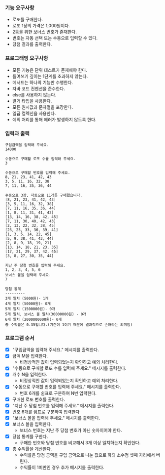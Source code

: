 ### 기능 요구사항

- 로또를 구매한다.
- 로또 1장의 가격은 1,000원이다.
- 2등을 위한 보너스 번호가 존재한다.
- 번호는 자동 선택 또는 수동으로 입력할 수 있다.
- 당첨 결과를 출력한다.

### 프로그래밍 요구사항

- 모든 기능은 단위 테스트가 존재해야 한다.
- 들여쓰기 깊이는 1단계를 초과하지 않는다.
- 메서드는 하나의 기능만 수행한다.
- 자바 코드 컨벤션을 준수한다.
- else를 사용하지 않는다.
- 열거 타입을 사용한다.
- 모든 원시값과 문자열을 포장한다.
- 일급 컬렉션을 사용한다.
- 예외 처리를 통해 에러가 발생하지 않도록 한다.

### 입력과 출력

```
구입금액을 입력해 주세요.
14000

수동으로 구매할 로또 수를 입력해 주세요.
3

수동으로 구매할 번호를 입력해 주세요.
8, 21, 23, 41, 42, 43
3, 5, 11, 16, 32, 38
7, 11, 16, 35, 36, 44

수동으로 3장, 자동으로 11개를 구매했습니다.
[8, 21, 23, 41, 42, 43]
[3, 5, 11, 16, 32, 38]
[7, 11, 16, 35, 36, 44]
[1, 8, 11, 31, 41, 42]
[13, 14, 16, 38, 42, 45]
[7, 11, 30, 40, 42, 43]
[2, 13, 22, 32, 38, 45]
[23, 25, 33, 36, 39, 41]
[1, 3, 5, 14, 22, 45]
[5, 9, 38, 41, 43, 44]
[2, 8, 9, 18, 19, 21]
[13, 14, 18, 21, 23, 35]
[17, 21, 29, 37, 42, 45]
[3, 8, 27, 30, 35, 44]

지난 주 당첨 번호를 입력해 주세요.
1, 2, 3, 4, 5, 6
보너스 볼을 입력해 주세요.
7

당첨 통계
---------
3개 일치 (5000원)- 1개
4개 일치 (50000원)- 0개
5개 일치 (1500000원)- 0개
5개 일치, 보너스 볼 일치(30000000원) - 0개
6개 일치 (2000000000원)- 0개
총 수익률은 0.35입니다.(기준이 1이기 때문에 결과적으로 손해라는 의미임)
```

### 프로그램 순서

- [x] "구입금액을 입력해 주세요." 메시지를 출력한다.
- [x] 금액 M을 입력한다.
  - 비정상적인 값이 입력되었는지 확인하고 예외 처리한다.
- [x] "수동으로 구매할 로또 수를 입력해 주세요." 메시지를 출력한다.
- [x] 개수 N을 입력한다.
  - 비정상적인 값이 입력되었는지 확인하고 예외 처리한다.
- [x] "수동으로 구매할 번호를 입력해 주세요." 메시지를 출력한다.
  - 번호 6개를 쉼표로 구분하여 N번 입력한다.
- [x] 구매한 로또 번호를 출력한다.
- [x] "지난 주 당첨 번호를 입력해 주세요." 메시지를 출력한다.
- [x] 번호 6개를 쉼표로 구분하여 입력한다
- [x] "보너스 볼을 입력해 주세요." 메시지를 출력한다.
- [x] 보너스 볼을 입력한다.
  - 보너스 번호는 지난 주 당첨 번호가 아닌 숫자이어야 한다.
- [x] 당첨 통계를 구한다.
  - 구매한 번호와 당첨 번호를 비교해서 3개 이상 일치하는지 확인한다.
- [x] 총 수익률을 계산한다.
  - 수익률은 당첨 금액을 구입 금액으로 나눈 값으로 하되 소수점 셋째 자리에서 버린다.
  - 수익률이 1미만인 경우 추가 메시지를 출력한다.
